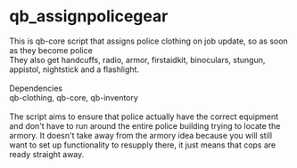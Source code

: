 # qb_assignpolicegear

This is qb-core script that assigns police clothing on job update, so as soon as they become police<br>
They also get handcuffs, radio, armor, firstaidkit, binoculars, stungun, appistol, nightstick and a flashlight.
<br><br>
Dependencies <br>
qb-clothing, qb-core, qb-inventory
<br><br>
The script aims to ensure that police actually have the correct equipment and don't have to run around the entire police building trying to locate the armory. It doesn't take away from the armory idea because you will still want to set up functionality to resupply there, it just means that cops are ready straight away.
